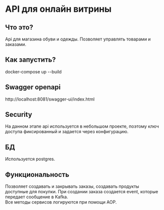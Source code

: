 # API для онлайн витрины 
## Что это?
Api для магазина обуви и одежды. Позволяет управлять товарами и заказами.

## Как запустить?
docker-compose up --build

## Swagger openapi
http://localhost:8081/swagger-ui/index.html

## Security
На данном этапе api используется в небольшом проекте, поэтому ключ доступа фиксированный и задается через конфигурацию.

## БД
Используется postgres.

## Функциональность
Позволяет создавать и закрывать заказы, создавать продукты доступные для покупки. При создании заказа создается event, которые передает сообщение в Kafka.  
Все методы сервисов логируются при помощи AOP.

